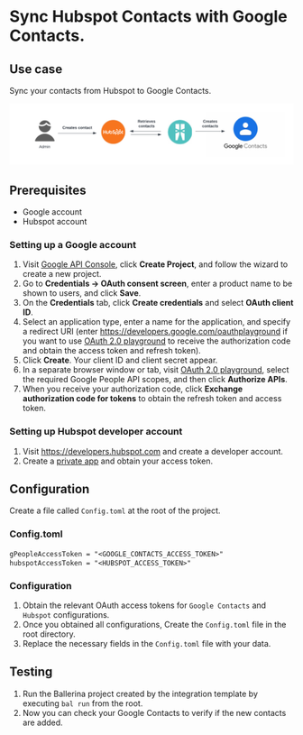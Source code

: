 # Sync Hubspot Contacts with Google Contacts.

## Use case
Sync your contacts from Hubspot to Google Contacts.

![Flow diagram](/hubspot-contacts-to-google-contacts/docs/images/flow.png)

## Prerequisites
* Google account
* Hubspot account

### Setting up a Google account
1. Visit [Google API Console](https://console.developers.google.com), click **Create Project**, and follow the wizard to create a new project.
2. Go to **Credentials -> OAuth consent screen**, enter a product name to be shown to users, and click **Save**.
3. On the **Credentials** tab, click **Create credentials** and select **OAuth client ID**. 
4. Select an application type, enter a name for the application, and specify a redirect URI (enter https://developers.google.com/oauthplayground if you want to use 
[OAuth 2.0 playground](https://developers.google.com/oauthplayground) to receive the authorization code and obtain the 
access token and refresh token). 
5. Click **Create**. Your client ID and client secret appear. 
6. In a separate browser window or tab, visit [OAuth 2.0 playground](https://developers.google.com/oauthplayground), select the required Google People API scopes, and then click **Authorize APIs**.
7. When you receive your authorization code, click **Exchange authorization code for tokens** to obtain the refresh token and access token.

### Setting up Hubspot developer account
1. Visit https://developers.hubspot.com and create a developer account.
2. Create a [private app](https://developers.hubspot.com/docs/api/private-apps) and obtain your access token.

## Configuration
Create a file called `Config.toml` at the root of the project.

### Config.toml 
```
gPeopleAccessToken = "<GOOGLE_CONTACTS_ACCESS_TOKEN>"
hubspotAccessToken = "<HUBSPOT_ACCESS_TOKEN>"
```

### Configuration
1. Obtain the relevant OAuth access tokens for `Google Contacts` and `Hubspot` configurations.
2. Once you obtained all configurations, Create the `Config.toml` file in the root directory.
3. Replace the necessary fields in the `Config.toml` file with your data.


## Testing
1. Run the Ballerina project created by the integration template by executing `bal run` from the root. 
2. Now you can check your Google Contacts to verify if the new contacts are added.
